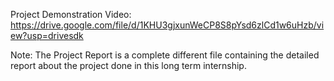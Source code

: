 Project Demonstration Video: https://drive.google.com/file/d/1KHU3gjxunWeCP8S8pYsd6zlCd1w6uHzb/view?usp=drivesdk

Note: The Project Report is a complete different file containing the detailed report about the project done in this long term internship.
